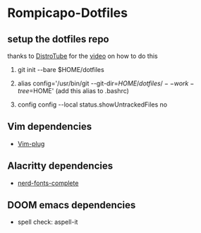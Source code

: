 # Rompicapo-Dotfiles

## setup the dotfiles repo

thanks to [DistroTube](https://www.youtube.com/channel/UCVls1GmFKf6WlTraIb_IaJg) for the [video](https://youtu.be/tBoLDpTWVOM) on how to do this

1. git init --bare $HOME/dotfiles

2. alias config='/usr/bin/git --git-dir=$HOME/dotfiles/ --work-tree=$HOME' (add this alias to .bashrc)

3. config config --local status.showUntrackedFiles no

## Vim dependencies
- [Vim-plug](https://github.com/junegunn/vim-plug)

## Alacritty dependencies
- [nerd-fonts-complete](https://aur.archlinux.org/packages/nerd-fonts-complete/)

## DOOM emacs dependencies
- spell check: aspell-it
